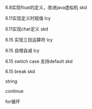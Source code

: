 6.8实现float的定义，改进java虚拟机 skd

6.11实现定义时赋值 lcy

6.11实现char定义 skd

6.15 实现三目运算符 lcy

6.15 自增自减 lcy

6.15 swtich case  支持default skd

6.15 break skd

string

continue

for循环

